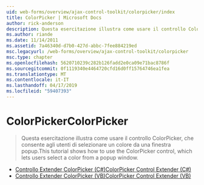 ```yaml
---
uid: web-forms/overview/ajax-control-toolkit/colorpicker/index
title: ColorPicker | Microsoft Docs
author: rick-anderson
description: Questa esercitazione illustra come usare il controllo ColorPicker, che consente agli utenti di selezionare un colore da una finestra popup.
ms.author: riande
ms.date: 11/14/2011
ms.assetid: 7a46340d-d7b0-427d-abbc-7fee884219ed
msc.legacyurl: /web-forms/overview/ajax-control-toolkit/colorpicker
msc.type: chapter
ms.openlocfilehash: 5620710239c282b126fadd2e0ca09e71bac8786f
ms.sourcegitcommit: 0f1119340e4464720cfd16d0ff15764746ea1fea
ms.translationtype: MT
ms.contentlocale: it-IT
ms.lasthandoff: 04/17/2019
ms.locfileid: "59407393"
---
```

# <a name="colorpicker"></a><span data-ttu-id="c76c2-103">ColorPicker</span><span class="sxs-lookup"><span data-stu-id="c76c2-103">ColorPicker</span></span>

> <span data-ttu-id="c76c2-104">Questa esercitazione illustra come usare il controllo ColorPicker, che consente agli utenti di selezionare un colore da una finestra popup.</span><span class="sxs-lookup"><span data-stu-id="c76c2-104">This tutorial shows how to use the ColorPicker control, which lets users select a color from a popup window.</span></span>


- [<span data-ttu-id="c76c2-105">Controllo Extender ColorPicker (C#)</span><span class="sxs-lookup"><span data-stu-id="c76c2-105">ColorPicker Control Extender (C#)</span></span>](using-the-colorpicker-control-extender-cs.md)
- [<span data-ttu-id="c76c2-106">Controllo Extender ColorPicker (VB)</span><span class="sxs-lookup"><span data-stu-id="c76c2-106">ColorPicker Control Extender (VB)</span></span>](using-the-colorpicker-control-extender-vb.md)

